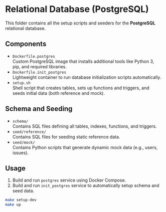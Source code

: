 # Relational Database (PostgreSQL)

This folder contains all the setup scripts and seeders for the **PostgreSQL** relational database.

## Components

- `Dockerfile.postgres`  
  Custom PostgreSQL image that installs additional tools like Python 3, pip, and required libraries.
- `Dockerfile.init_postgres`  
  Lightweight container to run database initialization scripts automatically.
- `setup.sh`  
  Shell script that creates tables, sets up functions and triggers, and seeds initial data (both reference and mock).

## Schema and Seeding

- `schema/`  
  Contains SQL files defining all tables, indexes, functions, and triggers.
- `seed/reference/`  
  Contains SQL files for seeding static reference data.
- `seed/mock/`  
  Contains Python scripts that generate dynamic mock data (e.g., users, issues).

## Usage

1. Build and run `postgres` service using Docker Compose.
2. Build and run `init_postgres` service to automatically setup schema and seed data.

```bash
make setup-dev
make up